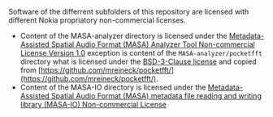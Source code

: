 Software of the differrent subfolders of this repository are licensed with different
Nokia propriatory non-commercial licenses.

* Content of the MASA-analyzer directory is licensed under the [Metadata-Assisted Spatial Audio Format (MASA) Analyzer Tool Non-commercial License Version 1.0](MASA-analyzer/LICENSE.md) exception is content of the `MASA-analyzer/pocketfft` directory what is licensed under the [BSD-3-Clause license](https://github.com/mreineck/pocketfft/blob/cpp/LICENSE.md) and copied from [https://github.com/mreineck/pocketfft/](https://github.com/mreineck/pocketfft/). 
* Content of the MASA-IO directory is licensed under the [Metadata-Assisted Spatial Audio Format (MASA) metadata file reading and writing library (MASA-IO) Non-commercial License](MASA-IO/LICENSE.md)